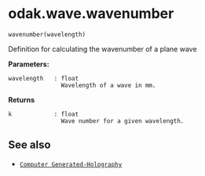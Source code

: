 # odak.wave.wavenumber

`wavenumber(wavelength)`

Definition for calculating the wavenumber of a plane wave
 
**Parameters:**

    wavelength   : float
                   Wavelength of a wave in mm.
                       
**Returns**

    k            : float
                   Wave number for a given wavelength.

## See also

* [`Computer Generated-Holography`](../../cgh.md)
